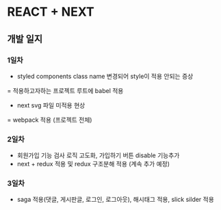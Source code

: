 # REACT + NEXT

## 개발 일지

### 1일차
 - styled components class name 변경되어 style이 적용 안되는 증상
  
  = 적용하고자하는 프로젝트 루트에 babel 적용
 - next svg 파일 미적용 현상
  
  = webpack 적용 (프로젝트 전체)
  
### 2일차
 - 회원가입 기능 검사 로직 고도화, 가입하기 버튼 disable 기능추가
 - next + redux 적용 및 redux 구조분해 적용 (계속 추가 예정)

### 3일차
 - saga 적용(댓글, 게시판글, 로그인, 로그아웃), 해시태그 적용, slick silder 적용
